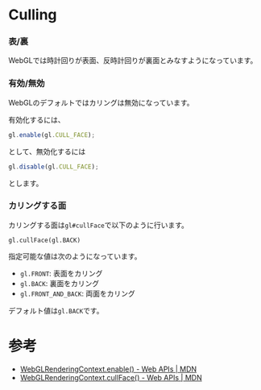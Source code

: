 # Culling

### 表/裏

WebGLでは時計回りが表面、反時計回りが裏面とみなすようになっています。

### 有効/無効

WebGLのデフォルトではカリングは無効になっています。

有効化するには、

```js
gl.enable(gl.CULL_FACE);
```

として、無効化するには

```js
gl.disable(gl.CULL_FACE);
```

とします。

### カリングする面

カリングする面は`gl#cullFace`で以下のように行います。

```
gl.cullFace(gl.BACK)
```

指定可能な値は次のようになっています。

* `gl.FRONT`: 表面をカリング
* `gl.BACK`: 裏面をカリング
* `gl.FRONT_AND_BACK`: 両面をカリング

デフォルト値は`gl.BACK`です。

# 参考

* [WebGLRenderingContext\.enable\(\) \- Web APIs \| MDN](https://developer.mozilla.org/en-US/docs/Web/API/WebGLRenderingContext/enable)
* [WebGLRenderingContext\.cullFace\(\) \- Web APIs \| MDN](https://developer.mozilla.org/en-US/docs/Web/API/WebGLRenderingContext/cullFace)